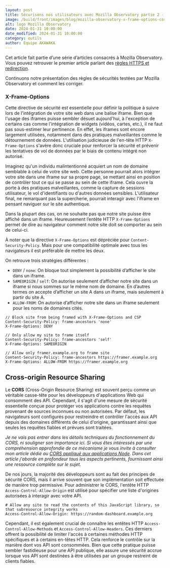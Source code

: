 ```yaml
---
layout: post
title: Sécurisons nos utilisateurs avec Mozilla Observatory partie 2 - X-Frame-Options et CORS
image: /build/front/images/blog/mozilla-observatory-x-frame-options-cors.png
alt: logo Mozilla Observatory
date: 2024-01-31 10:00:00
date_modified: 2024-01-31 10:00:00
category: outils
author: Équipe AKAWAKA
---
```


Cet article fait partie d’une série d’articles consacrés à Mozilla Observatory. Vous pouvez retrouver le premier article parlant des [règles HTTPS et redirection](https://www.akawaka.fr/blog/outils/securisons-nos-utilisateurs-avec-mozilla-observatory-https-redirection.html).

Continuons notre présentation des règles de sécurités testées par Mozilla Observatory et comment les corriger.

### X-Frame-Options

Cette directive de sécurité est essentielle pour définir la politique à suivre lors de l'intégration de votre site web dans une balise iframe. Bien que l'usage des iframes puisse sembler désuet aujourd'hui, à l'exception de certains cas comme l'intégration de widgets (vidéos, cartes, etc.), il ne faut pas sous-estimer leur pertinence. En effet, les iframes sont encore largement utilisées, notamment dans des pratiques malveillantes comme le détournement de données. L'utilisation judicieuse de l'en-tête HTTP `X-Frame-Options` s'avère donc cruciale pour renforcer la sécurité et prévenir les tentatives de vol de données par le biais de contenu intégré non autorisé.

Imaginez qu'un individu malintentionné acquiert un nom de domaine semblable à celui de votre site web. Cette personne pourrait alors intégrer votre site dans une iframe sur sa propre page, se mettant ainsi en position de contrôler tout ce qui se passe au sein de cette iframe. Cela ouvre la porte à des pratiques malveillantes, comme la capture de sessions utilisateur, le vol d'identifiants ou d'autres données sensibles. L'utilisateur final, ne remarquant pas la supercherie, pourrait interagir avec l'iframe en pensant naviguer sur le site authentique.

Dans la plupart des cas, on ne souhaite pas que notre site puisse être affiché dans un iframe. Heureusement l’entête HTTP `X-Frame-Options` permet de dire au navigateur comment notre site doit se comporter au sein de celui-ci.

À noter que la directive `X-Frame-Options` est dépréciée pour `Content-Security-Policy`. Mais pour une compatibilité optimale avec tous les navigateurs il est préférable de mettre les deux.

On retrouve trois stratégies différentes :

- `DENY` / `none`: On bloque tout simplement la possibilité d’afficher le site dans un iframe.
- `SAMEORIGIN` / `self`: On autorise seulement d’afficher notre site dans un iframe si nous sommes sur le même nom de domaine. En d’autres termes on accepte d’afficher un site A dans un iframe, mais seulement à partir du site A.
- `ALLOW-FROM`: On autorise d’afficher notre site dans un iframe seulement pour les noms de domaines cités.

```
// Block site from being framed with X-Frame-Options and CSP
Content-Security-Policy: frame-ancestors 'none'
X-Frame-Options: DENY

// Only allow my site to frame itself
Content-Security-Policy: frame-ancestors 'self'
X-Frame-Options: SAMEORIGIN

// Allow only framer.example.org to frame site
Content-Security-Policy: frame-ancestors https://framer.example.org
X-Frame-Options: ALLOW-FROM https://framer.example.org
```

## Cross-origin Resource Sharing

Le **CORS** (Cross-Origin Resource Sharing) est souvent perçu comme un véritable casse-tête pour les développeurs d'applications Web qui consomment des API. Cependant, il s'agit d'une mesure de sécurité essentielle conçue pour protéger vos applications contre les requêtes provenant de sources inconnues ou non autorisées. Par défaut, les navigateurs sont configurés pour restreindre et contrôler l'accès aux API depuis des domaines différents de celui d'origine, garantissant ainsi que seules les requêtes fiables et prévues sont traitées.

*Je ne vais pas entrer dans les détails techniques du fonctionnement du CORS, ni souligner son importance ici. Si vous êtes intéressés par une compréhension approfondie de ce mécanisme je vous invite à consulter mon article dédié au [CORS appliqué aux applications Node](https://boutdecode.fr/article/cors-avec-nodejs). Dans cet article j'aborde en profondeur tous les aspects pertinents, fournissant ainsi une ressource complète sur le sujet.*

De nos jours, la majorité des développeurs sont au fait des principes de sécurité CORS, mais il arrive souvent que son implémentation soit effectuée de manière trop permissive. Pour administrer le CORS, l'entête HTTP `Access-Control-Allow-Origin` est utilisé pour spécifier une liste d'origines autorisées à interagir avec votre API.

```
# Allow any site to read the contents of this JavaScript library, so that subresource integrity works
Access-Control-Allow-Origin: https://random-dashboard.example.org
```

Cependant, il est également crucial de connaître les entêtes HTTP `Access-Control-Allow-Methods` et `Access-Control-Allow-Headers`. Ces derniers offrent la possibilité de limiter l'accès à certaines méthodes HTTP spécifiques et à certains en-têtes HTTP. Cela renforce le contrôle sur la manière dont vos API sont consommées. Bien que cette pratique puisse sembler fastidieuse pour une API publique, elle assure une sécurité accrue lorsque vos API sont destinées à être utilisées par un groupe restreint de clients fiables.
